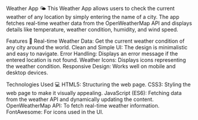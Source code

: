 Weather App 🌤️
This Weather App allows users to check the current weather of any location by simply entering the name of a city. The app fetches real-time weather data from the OpenWeatherMap API and displays details like temperature, weather condition, humidity, and wind speed.

Features 🚀
Real-time Weather Data: Get the current weather condition of any city around the world.
Clean and Simple UI: The design is minimalistic and easy to navigate.
Error Handling: Displays an error message if the entered location is not found.
Weather Icons: Displays icons representing the weather condition.
Responsive Design: Works well on mobile and desktop devices.

Technologies Used 💻
HTML5: Structuring the web page.
CSS3: Styling the web page to make it visually appealing.
JavaScript (ES6): Fetching data from the weather API and dynamically updating the content.
OpenWeatherMap API: To fetch real-time weather information.
FontAwesome: For icons used in the UI.